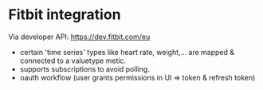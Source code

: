 # Fitbit integration

Via developer API: https://dev.fitbit.com/eu

- certain 'time series' types like heart rate, weight,... are mapped & connected to a valuetype metic.
- supports subscriptions to avoid polling.
- oauth workflow (user grants permissions in UI => token & refresh token)